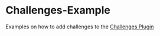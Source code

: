 # Challenges-Example
 Examples on how to add challenges to the [Challenges Plugin](https://www.spigotmc.org/resources/80548/)


